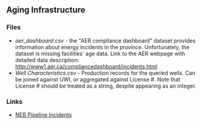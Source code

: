 ## Aging Infrastructure ##

### Files ###

- *aer_dashboard.csv* - the "AER compliance dashboard" dataset provides information about energy incidents in the province. Unfortunately, the dataset is missing facilities' age data. Link to the AER webpage with detailed data description: http://www1.aer.ca/compliancedashboard/incidents.html
- *Well Characteristics.csv* - Production records for the queried wells. Can be joined against UWI, or aggregated against License #. Note that License # should be treated as a string, despite appearing as an integer.

### Links ###

- [NEB Pipeline Incidents](https://github.com/NEBGitHub/incidents-pipeliniers_pipeline-incidents)